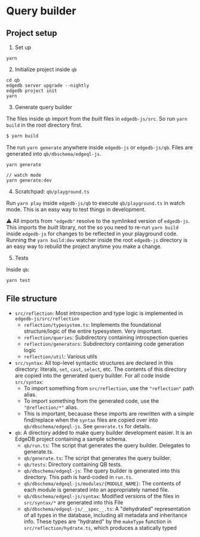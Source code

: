 # Query builder

## Project setup

1. Set up

```
yarn
```

2. Initialize project inside `qb`

```
cd qb
edgedb server upgrade --nightly
edgedb project init
yarn
```

3. Generate query builder

The files inside `qb` import from the _built_ files in `edgedb-js/src`. So run `yarn build` in the root directory first.

```sh
$ yarn build
```

The run `yarn generate` anywhere inside `edgedb-js` or `edgedb-js/qb`. Files are generated into `qb/dbschema/edgeql-js`.

```
yarn generate

// watch mode
yarn generate:dev
```

4. Scratchpad: `qb/playground.ts`

Run `yarn play` inside `edgedb-js/qb` to execute `qb/playground.ts` in watch mode. This is an easy way to test things in development.

⚠️ All imports from `"edgedb"` resolve to the symlinked version of `edgedb-js`. This imports the _built_ library, not the so you need to re-run `yarn build` inside `edgedb-js` for changes to be reflected in your playground code. Running the `yarn build:dev` watcher inside the root `edgedb-js` directory is an easy way to rebuild the project anytime you make a change.

5. Tests

Inside `qb`:

```
yarn test
```

## File structure

- `src/reflection`: Most introspection and type logic is implemented in `edgedb-js/src/reflection`
  - `reflection/typesystem.ts`: Implements the foundational structure/logic of the entire typesystem. Very important.
  - `reflection/queries`: Subdirectory containing introspection queries
  - `reflection/generators`: Subdirectory containing code generation logic
  - `reflection/util`: Various utils
- `src/syntax`: All top-level syntactic structures are declared in this directory: literals, `set`, `cast`, `select`, etc. The contents of this directory are copied into the generated query builder. For all code inside `src/syntax`:
  - To import something from `src/reflection`, use the `"reflection"` path alias.
  - To import something from the generated code, use the `"@reflection/*"` alias.
  - This is important, becauase these imports are rewritten with a simple find/replace when the `syntax` files are copied over into `qb/dbschema/edgeql-js`. See `generate.ts` for details.
- `qb`: A directory added to make query builder development easier. It is an EdgeDB project containing a sample schema.
  - `qb/run.ts`: The script that generates the query builder. Delegates to generate.ts.
  - `qb/generate.ts`: The script that generates the query builder.
  - `qb/tests`: Directory containing QB tests.
  - `qb/dbschema/edgeql-js`: The query builder is generated into this directory. This path is hard-coded in `run.ts`.
  - `qb/dbschema/edgeql-js/modules/{MODULE_NAME}`: The contents of each module is generated into an appropriately named file.
  - `qb/dbschema/edgeql-js/syntax`: Modified versions of the files in `src/syntax/*` are generated into this File
  - `qb/dbschema/edgeql-js/__spec__.ts`: A "dehydrated" representation of all types in the database, including all metadata and inheritance info. These types are "hydrated" by the `makeType` function in `src/reflection/hydrate.ts`, which produces a statically typed
